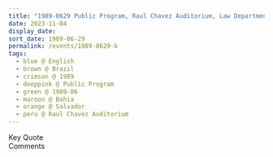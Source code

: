 ```yaml
---
title: "1989-0629 Public Program, Raul Chavez Auditorium, Law Department, University, Salvador, Bahia, Brazil"
date: 2023-11-04
display_date: 
sort_date: 1989-06-29
permalink: /events/1989-0629-b
tags:
  - blue @ English
  - brown @ Brazil
  - crimson @ 1989
  - deeppink @ Public Program
  - green @ 1989-06
  - maroon @ Bahia
  - orange @ Salvador
  - peru @ Raul Chavez Auditorium
---
```


<wave-list>
  <list-title color="green" width="75">Key Quote</list-title>
  <list-item color="BlanchedAlmond"  width="200"></list-item>
  <list-item color="Lavender"></list-item>
  <list-item color="BlanchedAlmond"></list-item>
</wave-list>

<br>

<wave-list>
  <list-title color="green" width="75">Comments</list-title>
  <list-item color="BlanchedAlmond"  width="200"></list-item>
  <list-item color="Lavender"></list-item>
  <list-item color="BlanchedAlmond"></list-item>
</wave-list>